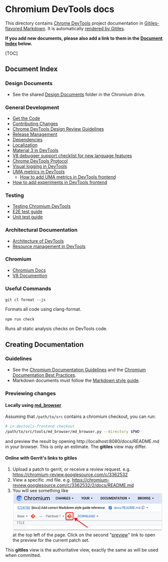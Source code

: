 # Chromium DevTools docs

This directory contains [Chrome DevTools] project
documentation in [Gitiles-flavored Markdown]. It is automatically
[rendered by Gitiles].

[Chrome DevTools]: https://developer.chrome.com/docs/devtools/
[Gitiles-flavored Markdown]: https://gerrit.googlesource.com/gitiles/+/master/Documentation/markdown.md
[rendered by Gitiles]: https://chromium.googlesource.com/devtools/devtools-frontend/+/main/docs/

**If you add new documents, please also add a link to them in the [Document Index](#Document-Index)
below.**

[TOC]

## Document Index

### Design Documents
*   See the shared [Design Documents](https://drive.google.com/drive/folders/1JbUthATfybvMQR3yAHC4J0P7n6oftYNq) folder in the Chromium drive.

### General Development
*   [Get the Code](get_the_code.md)
*   [Contributing Changes](contributing_changes.md)
*   [Chrome DevTools Design Review Guidelines](design_guidelines.md)
*   [Release Management](release_management.md)
*   [Dependencies](dependencies.md)
*   [Localization](l10n.md)
*   [Material 3 in DevTools](material3_guidelines.md)
*   [V8 debugger support checklist for new language features](https://goo.gle/v8-checklist)
*   [Chrome DevTools Protocol](devtools-protocol.md)
*   [Visual logging in DevTools](visual_logging.md)
*   [UMA metrics in DevTools](uma_metrics.md)
    *   [How to add UMA metrics in DevTools frontend](add_uma_metrics.md)
*   [How to add experiments in DevTools frontend](add_experiments.md)

### Testing
*   [Testing Chromium DevTools](testing.md)
*   [E2E test guide](../test/e2e/README.md)
*   [Unit test guide](unit_testing.md)

### Architectural Documentation
*   [Architecture of DevTools](architecture_of_devtools.md)
*   [Resource management in DevTools](resource_management.md)

### Chromium
*   [Chromium Docs](https://chromium.googlesource.com/chromium/src/+/master/docs/README.md)
*   [V8 Documention](https://v8.dev/docs)

### Useful Commands

`git cl format --js`

Formats all code using clang-format.

`npm run check`

Runs all static analysis checks on DevTools code.


## Creating Documentation

### Guidelines

*   See the [Chromium Documentation Guidelines](https://chromium.googlesource.com/chromium/src/+/refs/heads/main/docs/documentation_guidelines.md)
    and the
    [Chromium Documentation Best Practices](https://chromium.googlesource.com/chromium/src/+/refs/heads/main/docs/documentation_best_practices.md).
*   Markdown documents must follow the
    [Markdown style guide](styleguide/markdown/markdown.md).

### Previewing changes

#### Locally using [md_browser](https://chromium.googlesource.com/chromium/src/+/refs/heads/main/tools/md_browser)

Assuming that `/path/to/src` contains a chromium checkout, you can run:

```bash
# in devtools-frontend checkout
/path/to/src/tools/md_browser/md_browser.py --directory $PWD
```

and preview the result by opening http://localhost:8080/docs/README.md in your browser. This is only an estimate. The **gitiles** view may differ.

#### Online with Gerrit's links to gitiles

1.  Upload a patch to gerrit, or receive a review request.
    e.g. https://chromium-review.googlesource.com/c/3362532
2.  View a specific .md file.
    e.g. https://chromium-review.googlesource.com/c/3362532/2/docs/README.md
3.  You will see something like <br>
    ![Preview changes with Gitiles from Gerrit](./images/gerrit-preview.png) <br>
    at the top left of the page. Click on the second
    "[preview](https://chromium.googlesource.com/chromium/src/+/refs/changes/32/3362532/3/docs/README.md)"
    link to open the preview for the current patch set.

This **gitiles** view is the authoritative view, exactly the same as will be
used when committed.
